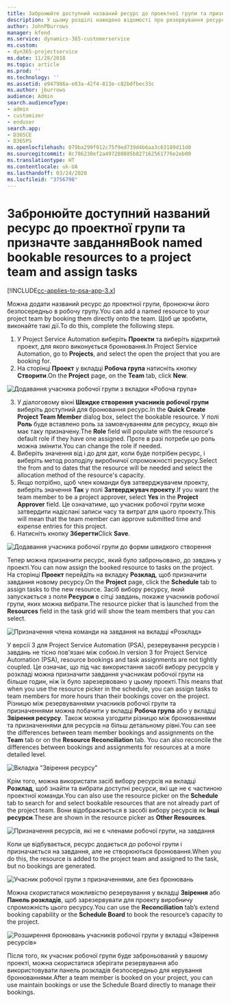 ```yaml
---
title: Забронюйте доступний названий ресурс до проектної групи та призначте завдання
description: У цьому розділі наведено відомості про резервування ресурсів для робочих груп проекту та призначення їх завдань.
author: JohnPBurrows
manager: kfend
ms.service: dynamics-365-customerservice
ms.custom:
- dyn365-projectservice
ms.date: 11/28/2018
ms.topic: article
ms.prod: ''
ms.technology: ''
ms.assetid: e947986a-e83a-42f4-813e-c82bdfbec33c
ms.author: jburrows
audience: Admin
search.audienceType:
- admin
- customizer
- enduser
search.app:
- D365CE
- D365PS
ms.openlocfilehash: 079ba299f912c75f9ed739d4b6aa3c63189d11d0
ms.sourcegitcommit: 8c786230ef2a497280885b827162561776e2eb00
ms.translationtype: HT
ms.contentlocale: uk-UA
ms.lasthandoff: 03/24/2020
ms.locfileid: "3756798"
---
```

# <a name="book-named-bookable-resources-to-a-project-team-and-assign-tasks"></a><span data-ttu-id="a1592-103">Забронюйте доступний названий ресурс до проектної групи та призначте завдання</span><span class="sxs-lookup"><span data-stu-id="a1592-103">Book named bookable resources to a project team and assign tasks</span></span> 

[!INCLUDE[cc-applies-to-psa-app-3.x](../includes/cc-applies-to-psa-app-3x.md)]

<span data-ttu-id="a1592-104">Можна додати названий ресурс до проектної групи, бронюючи його безпосередньо в робочу групу.</span><span class="sxs-lookup"><span data-stu-id="a1592-104">You can  add a named resource to your project team by booking them directly onto the team.</span></span> <span data-ttu-id="a1592-105">Щоб це зробити, виконайте такі дії.</span><span class="sxs-lookup"><span data-stu-id="a1592-105">To do this, complete the following steps.</span></span>

1. <span data-ttu-id="a1592-106">У Project Service Automation виберіть **Проекти** та виберіть відкритий проект, для якого виконується бронювання.</span><span class="sxs-lookup"><span data-stu-id="a1592-106">In  Project Service Automation, go to **Projects**, and select the open the project that you are booking for.</span></span>
2. <span data-ttu-id="a1592-107">На сторінці **Проект** у вкладці **Робоча група** натисніть кнопку **Створити**.</span><span class="sxs-lookup"><span data-stu-id="a1592-107">On the **Project** page, on the **Team** tab, click **New**.</span></span> 

![Додавання учасника робочої групи з вкладки «Робоча група»](media/RM-how-to-1.png)

3. <span data-ttu-id="a1592-109">У діалоговому вікні **Швидке створення учасників робочої групи** виберіть доступний для бронювання ресурс.</span><span class="sxs-lookup"><span data-stu-id="a1592-109">In the **Quick Create Project Team Member** dialog box, select the bookable resource.</span></span> <span data-ttu-id="a1592-110">У полі **Роль** буде вставлено роль за замовчуванням для ресурсу, якщо він має таку призначену.</span><span class="sxs-lookup"><span data-stu-id="a1592-110">The **Role** field will populate with the resource's default role if they have one assigned.</span></span> <span data-ttu-id="a1592-111">Проте в разі потреби цю роль можна змінити.</span><span class="sxs-lookup"><span data-stu-id="a1592-111">You can change the role if needed.</span></span> 
4. <span data-ttu-id="a1592-112">Виберіть значення від і до для дат, коли буде потрібен ресурс, і виберіть метод розподілу виробничої спроможності ресурсу.</span><span class="sxs-lookup"><span data-stu-id="a1592-112">Select the from and to dates that the resource will be needed and select the allocation method of the resource's capacity.</span></span> 
5. <span data-ttu-id="a1592-113">Якщо потрібно, щоб член команди був затверджувачем проекту, виберіть значення **Так** у полі **Затверджувач проекту**.</span><span class="sxs-lookup"><span data-stu-id="a1592-113">If you want the team member to be a project approver, select **Yes** in the **Project Approver** field.</span></span> <span data-ttu-id="a1592-114">Це означатиме, що учасник робочої групи може затвердити надіслані записи часу та витрат для цього проекту.</span><span class="sxs-lookup"><span data-stu-id="a1592-114">This will mean that the team member can approve submitted time and expense entries for this project.</span></span> 
6. <span data-ttu-id="a1592-115">Натисніть кнопку **Зберегти**</span><span class="sxs-lookup"><span data-stu-id="a1592-115">Click **Save**.</span></span>

![Додавання учасника робочої групи до форми швидкого створення](media/RM-how-to-2.png)


<span data-ttu-id="a1592-117">Тепер можна призначити ресурс, який було заброньовано, до завдань у проекті.</span><span class="sxs-lookup"><span data-stu-id="a1592-117">You can now assign the booked resource to tasks on the project.</span></span> <span data-ttu-id="a1592-118">На сторінці **Проект** перейдіть на вкладку **Розклад**, щоб призначити завдання новому ресурсу.</span><span class="sxs-lookup"><span data-stu-id="a1592-118">On the **Project** page, click the **Schedule** tab to assign tasks to the new resource.</span></span> <span data-ttu-id="a1592-119">Засіб вибору ресурсу, який запускається з поля **Ресурси** в сітці завдань, покаже учасників робочої групи, яких можна вибрати.</span><span class="sxs-lookup"><span data-stu-id="a1592-119">The resource picker that is launched from the **Resources** field in the task grid will show the team members that you can select.</span></span>

![Призначення члена команди на завдання на вкладці «Розклад»](media/RM-how-to-3.png)

<span data-ttu-id="a1592-121">У версії 3 для Project Service Automation (PSA), резервування ресурсів і завдань не тісно пов'язані між собою.</span><span class="sxs-lookup"><span data-stu-id="a1592-121">In version 3 for Project Service Automation (PSA), resource bookings and task assignments are not tightly coupled.</span></span> <span data-ttu-id="a1592-122">Це означає, що під час використання засобі вибору ресурсів у розкладі можна призначити завдання учасникам робочої групи на більше годин, ніж їх було зарезервовано у цьому проекті.</span><span class="sxs-lookup"><span data-stu-id="a1592-122">This means that when you use the resource picker in the schedule, you can assign tasks to team members for more hours than their bookings cover on the project.</span></span>
<span data-ttu-id="a1592-123">Різницю між резервуваннями учасників робочої групи та призначеннями можна побачити у вкладці **Робоча група** або у вкладці **Звірення ресурсу**. Також можна узгодити різницю між бронюваннями та призначеннями для ресурсів на більш детальному рівні.</span><span class="sxs-lookup"><span data-stu-id="a1592-123">You can see the differences between team member bookings and assignments on the **Team** tab or on the **Resource Reconciliation** tab. You can also reconcile the differences between bookings and assignments for resources at a more detailed level.</span></span>

![Вкладка "Звірення ресурсу"](media/RM-how-to-4.png)

<span data-ttu-id="a1592-125">Крім того, можна використати засіб вибору ресурсів на вкладці **Розклад**, щоб знайти та вибрати доступні ресурси, які ще не є частиною проектної команди.</span><span class="sxs-lookup"><span data-stu-id="a1592-125">You can also use the resource picker on the **Schedule** tab to search for and select bookable resources that are not already part of the project team.</span></span> <span data-ttu-id="a1592-126">Вони відображаються в засобі вибору ресурсів як **Інші ресурси**.</span><span class="sxs-lookup"><span data-stu-id="a1592-126">These are shown in the resource picker as **Other Resources**.</span></span>

![Призначення ресурсів, які не є членами робочої групи, на завдання](media/RM-how-to-5.png)

<span data-ttu-id="a1592-128">Коли це відбувається, ресурс додається до робочої групи і призначається на завдання, але не створюються бронювання.</span><span class="sxs-lookup"><span data-stu-id="a1592-128">When you do this, the resource is added to the project team and assigned to the task, but no bookings are generated.</span></span>

![Учасник робочої групи з призначеннями, але без бронювань](media/RM-how-to-6.png)

<span data-ttu-id="a1592-130">Можна скористатися можливістю резервування у вкладці **Звірення** або **Панель розкладів**, щоб зарезервувати для проекту виробничу спроможність цього ресурсу.</span><span class="sxs-lookup"><span data-stu-id="a1592-130">You can use the **Reconciliation** tab’s extend booking capability or the **Schedule Board** to book the resource’s capacity to the project.</span></span>

![Розширення бронювань учасників робочої групи у вкладці «Звірення ресурсів»](media/RM-how-to-7.png)

<span data-ttu-id="a1592-132">Після того, як учасник робочої групи буде заброньований у вашому проекті, можна скористатися зберігати резервування або використовувати панель розкладів безпосередньо для керування бронюваннями.</span><span class="sxs-lookup"><span data-stu-id="a1592-132">After a team member is booked on your project, you can use maintain bookings or use the Schedule Board directly to manage their bookings.</span></span>
